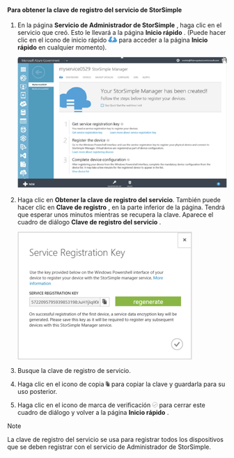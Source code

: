 <!--author=SharS last changed: 9/17/15-->


#### <a name="to-get-the-storsimple-service-registration-key"></a>Para obtener la clave de registro del servicio de StorSimple
1. En la página **Servicio de Administrador de StorSimple** , haga clic en el servicio que creó. Esto le llevará a la página **Inicio rápido** . (Puede hacer clic en el icono de inicio rápido ![Icono de inicio rápido de StorSimple](./media/storsimple-get-service-registration-key-gov/HCS_QuickStartIcon-include.png) para acceder a la página **Inicio rápido** en cualquier momento).
   
     ![Página de inicio rápido de StorSimple](./media/storsimple-get-service-registration-key-gov/HCS_ServiceQuickStart-gov-include.png)
2. Haga clic en **Obtener la clave de registro del servicio**. También puede hacer clic en **Clave de registro** , en la parte inferior de la página. Tendrá que esperar unos minutos mientras se recupera la clave. Aparece el cuadro de diálogo **Clave de registro del servicio** .
   
     ![Cuadro de diálogo Clave de registro del servicio](./media/storsimple-get-service-registration-key-gov/HCS_ServiceRegistrationKey-gov-include.png)
3. Busque la clave de registro de servicio.
4. Haga clic en el icono de copia  ![Icono de copia de StorSimple](./media/storsimple-get-service-registration-key-gov/HCS_CopyIcon-include.png)  para copiar la clave y guardarla para su uso posterior.
5. Haga clic en el icono de marca de verificación ![Icono de marca de verificación de StorSimple](./media/storsimple-get-service-registration-key-gov/HCS_CheckIcon-include.png) para cerrar este cuadro de diálogo y volver a la página **Inicio rápido** .

> [!NOTE]
> La clave de registro del servicio se usa para registrar todos los dispositivos que se deben registrar con el servicio de Administrador de StorSimple.
> 
> 



<!--HONumber=Nov16_HO3-->


